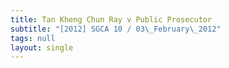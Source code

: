 ```yaml
---
title: Tan Kheng Chun Ray v Public Prosecutor
subtitle: "[2012] SGCA 10 / 03\_February\_2012"
tags: null
layout: single
---
```


